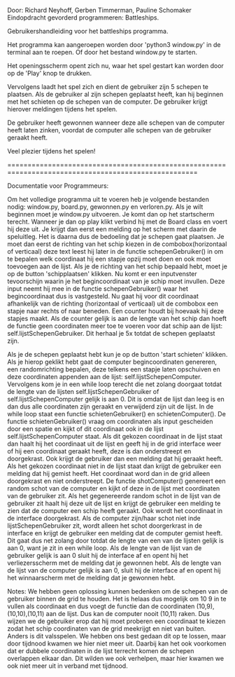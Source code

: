 Door: Richard Neyhoff, Gerben Timmerman, Pauline Schomaker
Eindopdracht gevorderd programmeren: Battleships.

Gebruikershandleiding voor het battleships programma.

Het programma kan aangeroepen worden door 'python3 window.py' in de 
terminal aan te roepen. Of door het bestand window.py te starten.

Het openingsscherm opent zich nu, waar het spel gestart kan worden door op de
'Play' knop te drukken.

Vervolgens laadt het spel zich en dient de gebruiker zijn 5 schepen te plaatsen.
Als de gebruiker al zijn schepen geplaatst heeft, kan hij beginnen met het schieten
op de schepen van de computer. De gebruiker krijgt hierover meldingen tijdens het spelen.

De gebruiker heeft gewonnen wanneer deze alle schepen van de computer heeft laten
zinken, voordat de computer alle schepen van de gebruiker geraakt heeft.

Veel plezier tijdens het spelen!

=====================================================================================================

Documentatie voor Programmeurs:

Om het volledige programma uit te voeren heb je volgende bestanden nodig: window.py, board.py, gewonnen.py en verloren.py.
Als je wilt beginnen moet je window.py uitvoeren. Je komt dan op het startscherm terecht. Wanneer je dan op play klikt verbind hij met de Board class en voert hij deze uit. Je krijgt dan eerst een melding op het scherm met daarin de speluitleg. 
Het is daarna dus de bedoeling dat je schepen gaat plaatsen. Je moet dan eerst de richting van het schip kiezen in de combobox(horizontaal of verticaal) deze text leest hij later in de functie schepenGebruiker() in om te bepalen welk coordinaat hij een stapje opzij moet doen en ook moet toevoegen aan de lijst. 
Als je de richting van het schip bepaald hebt, moet je op de button 'schipplaatsen' klikken. Nu komt er een inputvenster tevoorschijn waarin je het begincoordinaat van je schip moet invullen. Deze input neemt hij mee in de functie schepenGebruiker() waar het begincoordinaat dus is vastgesteld. Nu gaat hij voor dit coordinaat afhankelijk van de richting (horizontaal of verticaal) uit de combobox een stapje naar rechts of naar beneden. Een counter houdt bij hoevaak hij deze stapjes maakt. Als de counter gelijk is aan de lengte van het schip dan hoeft de functie geen coordinaten meer toe te voeren voor dat schip aan de lijst: self.lijstSchepenGebruiker.
Dit herhaal je 5x totdat de schepen geplaatst zijn. 

Als je de schepen geplaatst hebt kun je op de button 'start schieten' klikken. Als je hierop geklikt hebt gaat de computer begincoordinaten genereren, een randomrichting bepalen, deze telkens een stapje laten opschuiven en  deze coordinaten appenden aan de lijst: self.lijstSchepenComputer.
Vervolgens kom je in een while loop terecht die net zolang doorgaat totdat de lengte van de lijsten self.lijstSchepenGebruiker of self.lijstSchepenComputer gelijk is aan 0. Dit is omdat de lijst dan leeg is en dan dus alle coordinaten zijn geraakt en verwijderd zijn uit de lijst. In de while loop staat een functie  schietenGebruiker() en schietenComputer(). De functie schietenGebruiker() vraag om coordinaten als input gescheiden door een spatie en kijkt of dit coordinaat ook in de lijst self.lijstSchepenComputer staat. Als dit gekozen coordinaat in de lijst staat dan haalt hij het coordinaat uit de lijst en geeft hij in de  grid interface weer of hij een coordinaat geraakt heeft, deze is dan onderstreept en doorgekrast. Ook krijgt de gebruiker dan een melding dat hij geraakt heeft. Als het gekozen coordinaat niet in de lijst staat dan krijgt de gebruiker een melding dat hij gemist heeft. Het coordinaat word dan in de grid alleen doorgekrast en niet onderstreept. 
De functie shotComputer() genereert een random schot van de computer en kijkt of deze in de lijst met coordinaten van de gebruiker zit. Als het gegenereerde random schot in de lijst van de gebruiker zit haalt hij deze uit de lijst en krijgt de gebruiker een melding te zien dat de computer een schip heeft geraakt. Ook wordt het coordinaat in de interface doorgekrast. Als de computer zijn/haar schot niet inde lijstSchepenGebruiker zit, wordt alleen het schot doorgerkrast in de interface en krijgt de gebruiker een melding dat de computer gemist heeft. 
Dit gaat dus net zolang door totdat de lengte van een van de lijsten gelijk is aan 0, want je zit in een while loop. Als de lengte van de  lijst van de gebruiker gelijk is aan 0 sluit hij de interface af en opent hij het verliezersscherm met de melding dat je gewonnen hebt. Als de lengte van de lijst van de computer gelijk is aan 0, sluit hij de interface af en opent hij het winnaarscherm met de melding dat je gewonnen hebt.

Notes:
We hebben geen oplossing kunnen bedenken om de schepen van de gebruiker binnen de grid te houden. Het is helaas dus mogelijk om 10 9 in te vullen als coordinaat en dus voegt de functie dan de coordinaten (10,9),(10,10),(10,11) aan de lijst. Dus kan de computer nooit (10,11) raken. Dus wijzen we de gebruiker erop dat hij moet proberen een coordinaat te kiezen zodat het schip coordinaten van de grid meekrijgt en niet van buiten. Anders is dit valsspelen. We hebben ons best gedaan dit op te lossen, maar door tijdnood kwamen we hier niet meer uit.
Daarbij kan het ook voorkomen dat er dubbele coordinaten in de lijst terrecht komen de schepen overlappen elkaar dan. Dit wilden we ook verhelpen, maar hier kwamen we ook niet meer uit in verband met tijdnood.


